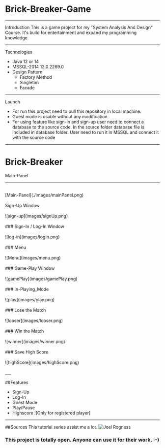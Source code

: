 # Brick-Breaker-Game

___
Introduction
This is a game project for my "System Analysis And Design" Course.
It's build for entertainment and expand my programming knowledge.

___

Technologies
- Java 12 or 14
- MSSQL-2014 12.0.2269.0
- Design Pattern
	- Factory Method
	- Singleton
	- Facade

___
Launch

- For run this project need to pull this repository in local machine.
- Guest mode is usable without any modification. 
- For using feature like sign-in and sign-up user need to connect a database to the source code.
	In the source folder database file is included in database folder. User need to run it in MSSQL and connect it with the source code

___
# Brick-Breaker
Main-Panel
___
<br/>
[Main-Panel](./images/mainPanel.png)
<br/>
<br/>
 Sign-Up Window

<br/>
<br/>
![sign-up](images/signUp.png)
<br/>
<br/>
### Sign-In / Log-In Window
<br/>
<br/>
![log-in](images/logIn.png)
<br/>
<br/>
### Menu 
<br/>
<br/>
![Menu](images/menu.png)
<br/>
<br/>
### Game-Play Window
<br/>
<br/>
![gamePlay](images/gamePlay.png)
<br/>
<br/>
### In-Playing_Mode
<br/>
<br/>
![play](images/play.png)
<br/>
<br/>
### Lose the Match
<br/>
<br/>
![looser](images/looser.png)
<br/>
<br/>
### Win the Match
<br/>
<br/>
![winner](images/winner.png)
<br/>
<br/>
### Save High Score
<br/>
<br/>
![highScore](images/highScore.png)
<br/>
<br/>
___

##Features
- Sign-Up
- Log-In
- Guest Mode
- Play/Pause
- Highscore ![Only for registered player]
___

##Sources
This tutorial series assist me a lot.
![Joel Rogness](https://www.youtube.com/watch?v=Qc_OlE1Xn38&list=PLn6h3KPOiM-ErYSmMH1ULtyKTE765d0V3)

### This project is totally open. Anyone can use it for their work. :-)
